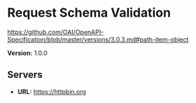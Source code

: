 # Request Schema Validation

https://github.com/OAI/OpenAPI-Specification/blob/master/versions/3.0.3.md#path-item-object

**Version:** 1.0.0

## Servers

- **URL:** https://httpbin.org
